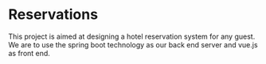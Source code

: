 # Reservations
This project is aimed at designing a hotel reservation system for any guest. We are to use the spring boot technology as our back end server  and vue.js as front end.
